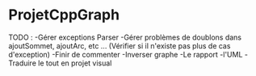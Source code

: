 # ProjetCppGraph

TODO : 
-Gérer exceptions Parser
-Gérer problèmes de doublons dans ajoutSommet, ajoutArc, etc ... (Vérifier si il n'existe pas plus de cas d'exception)
-Finir de commenter
-Inverser graphe
-Le rapport
  -l'UML
-Traduire le tout en projet visual
